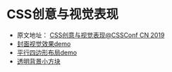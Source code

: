 # CSS创意与视觉表现

- 原文地址： [CSS创意与视觉表现@CSSConf CN 2019](https://mp.weixin.qq.com/s/h5A6mqmniZ8ydTthsooYjA)
- [封面视觉效果demo](https://www.zhangxinxu.com/study/201903/css-idea/?aside=0)
- [平行四边形布局demo](https://www.zhangxinxu.com/study/201903/css-idea/layout-quadrangle.php?aside=0)
- [透明背景小方块](https://www.zhangxinxu.com/study/201903/css-idea/shape-square.php?aside=0)